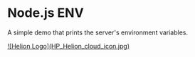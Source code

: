 # Node.js ENV

A simple demo that prints the server's environment variables.


<a href="http://0.0.0.0:3000">
![Helion Logo](HP_Helion_cloud_icon.jpg)
</a>

<script href="http://0.0.0.0:3000/embed.js"/>
## Local development

    node server.js

## Deploying to Stackato

    stackato push -n
